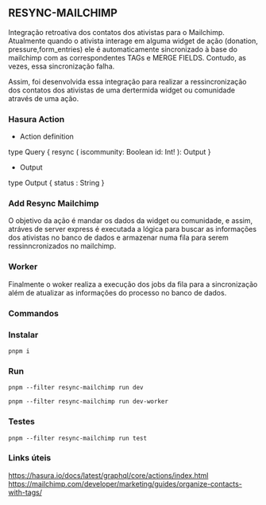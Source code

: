 ## RESYNC-MAILCHIMP 

Integração retroativa dos contatos dos ativistas para o Mailchimp. 
Atualmente quando o ativista interage em  alguma widget de ação (donation, pressure,form_entries) ele é automaticamente sincronizado à base do mailchimp com as correspondentes TAGs e MERGE FIELDS. Contudo, as vezes, essa sincronização falha.

Assim, foi desenvolvida essa integração para realizar a ressincronização dos contatos dos ativistas de uma dertermida widget ou comunidade através de uma ação.  

### Hasura Action 

- Action definition

type Query {
  resync (
    iscommunity: Boolean
    id: Int!
  ): Output
}

- Output

type Output {
  status : String
}

### Add Resync Mailchimp

O objetivo da ação é mandar os dados da widget ou comunidade, e assim, atráves de server express  é executada a lógica para buscar as informações dos ativistas no banco de dados e armazenar numa fila para serem ressinncronizados no mailchimp.


### Worker

Finalmente o woker realiza a execução dos jobs da fila para a sincronização além de atualizar as informações do processo no banco de dados. 

### Commandos

### Instalar 

`pnpm i`

### Run

`pnpm --filter resync-mailchimp run dev`

`pnpm --filter resync-mailchimp run dev-worker`
### Testes

`pnpm --filter resync-mailchimp run test`

### Links úteis

https://hasura.io/docs/latest/graphql/core/actions/index.html
https://mailchimp.com/developer/marketing/guides/organize-contacts-with-tags/
